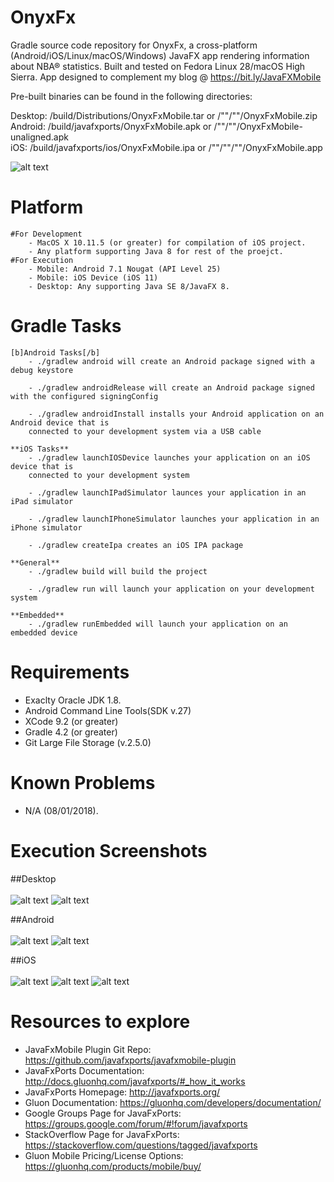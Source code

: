 # OnyxFx
Gradle source code repository for OnyxFx, a cross-platform (Android/iOS/Linux/macOS/Windows) JavaFX app rendering information about NBA® statistics.
Built and tested on Fedora Linux 28/macOS High Sierra. App designed to complement my blog @ https://bit.ly/JavaFXMobile

Pre-built binaries can be found in the following directories:

Desktop: /build/Distributions/OnyxFxMobile.tar or /""/""/OnyxFxMobile.zip <br />
Android: /build/javafxports/OnyxFxMobile.apk or /""/""/OnyxFxMobile-unaligned.apk <br />
iOS:	/build/javafxports/ios/OnyxFxMobile.ipa or /""/""/""/OnyxFxMobile.app <br />

![alt text](https://raw.githubusercontent.com/afinlay5/OnyxFx/master/blog.png)

# Platform 
	#For Development
		- MacOS X 10.11.5 (or greater) for compilation of iOS project. 	
		- Any platform supporting Java 8 for rest of the proejct.
	#For Execution
		- Mobile: Android 7.1 Nougat (API Level 25)
		- Mobile: iOS Device (iOS 11)
		- Desktop: Any supporting Java SE 8/JavaFX 8.

# Gradle Tasks
	[b]Android Tasks[/b]
		- ./gradlew android will create an Android package signed with a debug keystore

		- ./gradlew androidRelease will create an Android package signed with the configured signingConfig

		- ./gradlew androidInstall installs your Android application on an Android device that is 
	  	connected to your development system via a USB cable

	**iOS Tasks**
		- ./gradlew launchIOSDevice launches your application on an iOS device that is 
	  	connected to your development system

		- ./gradlew launchIPadSimulator launces your application in an iPad simulator

		- ./gradlew launchIPhoneSimulator launches your application in an iPhone simulator

		- ./gradlew createIpa creates an iOS IPA package

	**General**
		- ./gradlew build will build the project

		- ./gradlew run will launch your application on your development system

	**Embedded**
		- ./gradlew runEmbedded will launch your application on an embedded device

# Requirements
- Exaclty Oracle JDK 1.8.
- Android Command Line Tools(SDK v.27)
- XCode 9.2 (or greater)
- Gradle 4.2 (or greater)
- Git Large File Storage (v.2.5.0)

# Known Problems
- N/A (08/01/2018).

# Execution Screenshots
##Desktop
<br/>
<br/>
	![alt text](https://raw.githubusercontent.com/afinlay5/OnyxFx/master/exc_screenshots/DESKTOP_2.png)
	![alt text](https://raw.githubusercontent.com/afinlay5/OnyxFx/master/exc_screenshots/DESKTOP_3.png)

##Android
<br/>
<br/>
	![alt text](https://raw.githubusercontent.com/afinlay5/OnyxFx/master/exc_screenshots/Android_1.png)
	![alt text](https://raw.githubusercontent.com/afinlay5/OnyxFx/master/exc_screenshots/Android_2.png)

##iOS
<br/>
<br/>
	![alt text](https://raw.githubusercontent.com/afinlay5/OnyxFx/master/exc_screenshots/iPhone6_1.png)
	![alt text](https://raw.githubusercontent.com/afinlay5/OnyxFx/master/exc_screenshots/iPhone6_2.png)
	![alt text](https://raw.githubusercontent.com/afinlay5/OnyxFx/master/exc_screenshots/iPad_1.png)

# Resources to explore
-	JavaFxMobile Plugin Git Repo: https://github.com/javafxports/javafxmobile-plugin
-	JavaFxPorts Documentation: http://docs.gluonhq.com/javafxports/#_how_it_works
-	JavaFxPorts Homepage: http://javafxports.org/
-	Gluon Documentation: https://gluonhq.com/developers/documentation/
-	Google Groups Page for JavaFxPorts: https://groups.google.com/forum/#!forum/javafxports
-	StackOverflow Page for JavaFxPorts: https://stackoverflow.com/questions/tagged/javafxports
-	Gluon Mobile Pricing/License Options: https://gluonhq.com/products/mobile/buy/